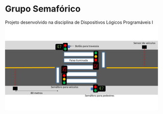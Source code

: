 # Grupo Semafórico

Projeto desenvolvido na disciplina de Dispositivos Lógicos Programáveis I
![grupoSemaforico](grupoSemaforico.jpg)
